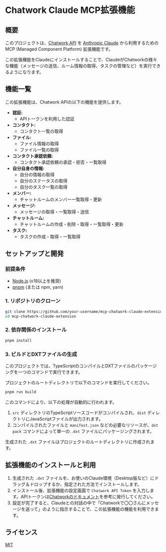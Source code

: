 # Chatwork Claude MCP拡張機能

## 概要

このプロジェクトは、[Chatwork API](https://developer.chatwork.com/docs) を [Anthropic Claude](https://docs.anthropic.com/) から利用するためのMCP (Managed Component Platform) 拡張機能です。

この拡張機能をClaudeにインストールすることで、ClaudeがChatworkの様々な機能（メッセージの送信、ルーム情報の取得、タスクの管理など）を実行できるようになります。

## 機能一覧

この拡張機能は、Chatwork APIの以下の機能を提供します。

*   **認証:**
    *   APIトークンを利用した認証
*   **コンタクト:**
    *   コンタクト一覧の取得
*   **ファイル:**
    *   ファイル情報の取得
    *   ファイル一覧の取得
*   **コンタクト承認依頼:**
    *   コンタクト承認依頼の承認・拒否・一覧取得
*   **自分自身の情報:**
    *   自分の情報の取得
    *   自分のステータスの取得
    *   自分のタスク一覧の取得
*   **メンバー:**
    *   チャットルームのメンバー一覧取得・更新
*   **メッセージ:**
    *   メッセージの取得・一覧取得・送信
*   **チャットルーム:**
    *   チャットルームの作成・削除・取得・一覧取得・更新
*   **タスク:**
    *   タスクの作成・取得・一覧取得

## セットアップと開発

### 前提条件

*   [Node.js](https://nodejs.org/) (v18以上を推奨)
*   [pnpm](https://pnpm.io/) (または npm, yarn)

### 1. リポジトリのクローン

```bash
git clone https://github.com/your-username/mcp-chatwork-claude-extension.git
cd mcp-chatwork-claude-extension
```

### 2. 依存関係のインストール

```bash
pnpm install
```

### 3. ビルドとDXTファイルの生成

このプロジェクトでは、TypeScriptのコンパイルとDXTファイルのパッケージングを一つのコマンドで実行できます。

プロジェクトのルートディレクトリで以下のコマンドを実行してください。

```bash
pnpm run build
```

このコマンドにより、以下の処理が自動的に行われます。

1.  `src` ディレクトリのTypeScriptソースコードがコンパイルされ、`dist` ディレクトリにJavaScriptファイルが出力されます。
2.  コンパイルされたファイルと `manifest.json` などの必要なリソースが、`dxt pack` コマンドによって単一の `.dxt` ファイルにパッケージングされます。

生成された `.dxt` ファイルはプロジェクトのルートディレクトリに作成されます。

## 拡張機能のインストールと利用

1.  生成された `.dxt` ファイルを、お使いのClaude環境（Desktop版など）にドラッグ＆ドロップするか、指定された方法でインストールします。
2.  インストール後、拡張機能の設定画面で `Chatwork API Token` を入力します。APIトークンは[Chatworkのドキュメント](https://developer.chatwork.com/docs/api-token)を参考に発行してください。
3.  設定が完了すると、Claudeとの対話の中で「Chatworkで〇〇さんにメッセージを送って」のように指示することで、この拡張機能の機能を利用できます。

## ライセンス

[MIT](./LICENSE)
